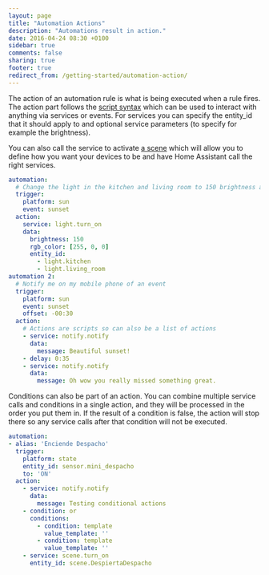 ```yaml
---
layout: page
title: "Automation Actions"
description: "Automations result in action."
date: 2016-04-24 08:30 +0100
sidebar: true
comments: false
sharing: true
footer: true
redirect_from: /getting-started/automation-action/
---
```


The action of an automation rule is what is being executed when a rule fires. The action part follows the [script syntax](/docs/scripts/) which can be used to interact with anything via services or events. For services you can specify the entity_id that it should apply to and optional service parameters (to specify for example the brightness).

You can also call the service to activate [a scene](/components/scene/) which will allow you to define how you want your devices to be and have Home Assistant call the right services.

```yaml
automation:
  # Change the light in the kitchen and living room to 150 brightness and color red.
  trigger:
    platform: sun
    event: sunset
  action:
    service: light.turn_on
    data:
      brightness: 150
      rgb_color: [255, 0, 0]
      entity_id:
        - light.kitchen
        - light.living_room
automation 2:
  # Notify me on my mobile phone of an event
  trigger:
    platform: sun
    event: sunset
    offset: -00:30
  action:
    # Actions are scripts so can also be a list of actions
    - service: notify.notify
      data:
        message: Beautiful sunset!
    - delay: 0:35
    - service: notify.notify
      data:
        message: Oh wow you really missed something great.
```

Conditions can also be part of an action. You can combine multiple service calls and conditions in a single action, and they will be processed in the order you put them in. If the result of a condition is false, the action will stop there so any service calls after that condition will not be executed.

```yaml
automation:
- alias: 'Enciende Despacho'
  trigger:
    platform: state
    entity_id: sensor.mini_despacho
    to: 'ON'
  action:
    - service: notify.notify
      data:
        message: Testing conditional actions
    - condition: or
      conditions:
        - condition: template
          value_template: ''
        - condition: template
          value_template: ''
    - service: scene.turn_on
      entity_id: scene.DespiertaDespacho
```
